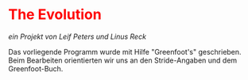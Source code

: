 <h1 style="color:red;">The Evolution</h1>
<i>ein Projekt von Leif Peters und Linus Reck</i>
<p>Das vorliegende Programm wurde mit Hilfe "Greenfoot's" geschrieben. Beim Bearbeiten orientierten wir uns an den Stride-Angaben und dem Greenfoot-Buch.</p> 
